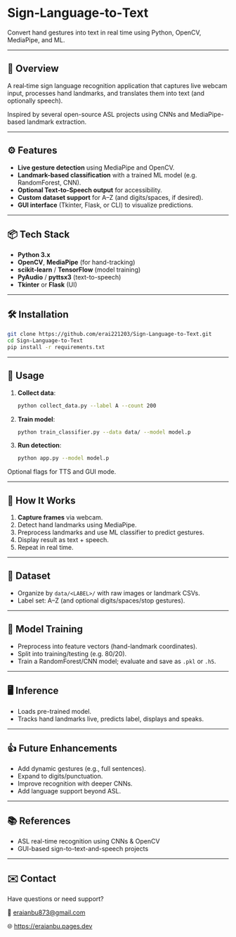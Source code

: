 # Sign‑Language‑to‑Text

Convert hand gestures into text in real time using Python, OpenCV, MediaPipe, and ML.

---

## 🚀 Overview

A real‑time sign language recognition application that captures live webcam input, processes hand landmarks, and translates them into text (and optionally speech).

Inspired by several open-source ASL projects using CNNs and MediaPipe-based landmark extraction.

---

## ⚙️ Features

- **Live gesture detection** using MediaPipe and OpenCV.
- **Landmark-based classification** with a trained ML model (e.g. RandomForest, CNN).
- **Optional Text‑to‑Speech output** for accessibility.
- **Custom dataset support** for A–Z (and digits/spaces, if desired).
- **GUI interface** (Tkinter, Flask, or CLI) to visualize predictions.

---

## 📦 Tech Stack

- **Python 3.x**
- **OpenCV**, **MediaPipe** (for hand-tracking)
- **scikit-learn** / **TensorFlow** (model training)
- **PyAudio** / **pyttsx3** (text-to-speech)
- **Tkinter** or **Flask** (UI)

---

## 🛠️ Installation

```bash
git clone https://github.com/erai221203/Sign-Language-to-Text.git
cd Sign-Language-to-Text
pip install -r requirements.txt
```

---

## 🎯 Usage

1. **Collect data**:
   ```bash
   python collect_data.py --label A --count 200
   ```

2. **Train model**:
   ```bash
   python train_classifier.py --data data/ --model model.p
   ```

3. **Run detection**:
   ```bash
   python app.py --model model.p
   ```

Optional flags for TTS and GUI mode.

---

## 🧠 How It Works

1. **Capture frames** via webcam.
2. Detect hand landmarks using MediaPipe.
3. Preprocess landmarks and use ML classifier to predict gestures.
4. Display result as text + speech.
5. Repeat in real time.

---

## 📁 Dataset

- Organize by `data/<LABEL>/` with raw images or landmark CSVs.
- Label set: A–Z (and optional digits/spaces/stop gestures).

---

## 📝 Model Training

- Preprocess into feature vectors (hand-landmark coordinates).
- Split into training/testing (e.g. 80/20).
- Train a RandomForest/CNN model; evaluate and save as `.pkl` or `.h5`.

---

## 🖥️ Inference

- Loads pre-trained model.
- Tracks hand landmarks live, predicts label, displays and speaks.

---


## 👍 Future Enhancements

- Add dynamic gestures (e.g., full sentences).
- Expand to digits/punctuation.
- Improve recognition with deeper CNNs.
- Add language support beyond ASL.

---

## 📚 References

- ASL real-time recognition using CNNs & OpenCV  
- GUI-based sign-to-text-and-speech projects

---


## ✉️ Contact

Have questions or need support?

📧 eraianbu873@gmail.com

🌐 https://eraianbu.pages.dev
